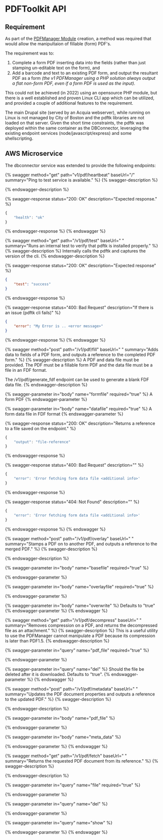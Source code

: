 # PDFToolkit API

## Requirement

As part of the [PDFManager Module](../../../drupal-8/drupal-8-micro-services-api-end-points/pdf-manager-module.md) creation, a method was required that would allow the manipultaion of fillable (form) PDF's. &#x20;

The requirement was to:

1. Complete a form PDF inserting data into the fields (rather than just stamping un-editable text on the form), and
2. Add a barcode and text to an existing PDF form, and output the resultant PDF as a form _(the v1 PDFManager using a PHP solution always output a flat non-form PDF, even if a form PDF is used as the input)._

This could not be achieved (in 2022) using an opensource PHP module, but there is a well established and proven Linux CLI app which can be utilized, and provided a couple of additional features to the requirement.

The main Drupal site (served by an Acquia webserver), while running on Linux is not managed by City of Boston and the pdftk libraries are not loaded on that server.  Given the short time constraints, the pdftk was deployed within the same container as the DBConnector, leveraging the existing endpoint services (node/javascript/express) and some shellscripting.

## AWS Microservice

The dbconnector service was extended to provide the following endpoints:

{% swagger method="get" path="v1/pdf/heartbeat" baseUrl="/" summary="Ping to test service is available." %}
{% swagger-description %}

{% endswagger-description %}

{% swagger-response status="200: OK" description="Expected response." %}
```javascript
{
    "health": "ok"
}
```
{% endswagger-response %}
{% endswagger %}

{% swagger method="get" path="/v1/pdf/test" baseUrl=" " summary="Runs an internal test to verify that pdftk is installed properly." %}
{% swagger-description %}
Internally calls the pdftk and captures the version of the cli.
{% endswagger-description %}

{% swagger-response status="200: OK" description="Expected response" %}
```json
{
    "test": "success"
}
```
{% endswagger-response %}

{% swagger-response status="400: Bad Request" description="If there is an issue (pdftk cli fails)" %}
```json
{
    "error": "My Error is .. <error message>"
}
```
{% endswagger-response %}
{% endswagger %}

{% swagger method="post" path="/v1/pdf/fill" baseUrl=" " summary="Adds data to fields of a PDF form, and outputs a reference to the completed PDF form." %}
{% swagger-description %}
A PDF and data file must be provided.  The PDF must be a fillable form PDF and the data file must be a file in an FDF format.

The /v1/pdf/generate\_fdf endpoint can be used to generate a blank FDF data file.
{% endswagger-description %}

{% swagger-parameter in="body" name="formfile" required="true" %}
A form PDF
{% endswagger-parameter %}

{% swagger-parameter in="body" name="datafile" required="true" %}
A form data file in FDF format
{% endswagger-parameter %}

{% swagger-response status="200: OK" description="Returns a reference to a file saved on the endpoint." %}
```javascript
{
    "output": "file-reference"
}
```
{% endswagger-response %}

{% swagger-response status="400: Bad Request" description="" %}
```javascript
{
    "error": 'Error fetching form data file <additional info>'
}
```
{% endswagger-response %}

{% swagger-response status="404: Not Found" description="" %}
```javascript
{
    "error": 'Error fetching form data file <additional info>'
}
```
{% endswagger-response %}
{% endswagger %}

{% swagger method="post" path="/v1/pdf/overlay" baseUrl=" " summary="Stamps a PDF on to another PDF, and outputs a reference to the merged PDF." %}
{% swagger-description %}

{% endswagger-description %}

{% swagger-parameter in="body" name="basefile" required="true" %}

{% endswagger-parameter %}

{% swagger-parameter in="body" name="overlayfile" required="true" %}

{% endswagger-parameter %}

{% swagger-parameter in="body" name="overwrite" %}
Defaults to "true"
{% endswagger-parameter %}
{% endswagger %}

{% swagger method="get" path="/v1/pdf/decompress" baseUrl=" " summary="Removes compression on a PDF, and returns the decompressed file as an attachment." %}
{% swagger-description %}
This is a useful utility to use the PDFManager cannot manipulate a PDF because its compression is later than PDF1.5.
{% endswagger-description %}

{% swagger-parameter in="query" name="pdf_file" required="true" %}

{% endswagger-parameter %}

{% swagger-parameter in="query" name="del" %}
Should the file be deleted after it is downloaded. Defaults to "true".
{% endswagger-parameter %}
{% endswagger %}

{% swagger method="post" path="/v1/pdf/metadata" baseUrl=" " summary="Updates the PDF document properties and outputs a reference to the updated PDF." %}
{% swagger-description %}

{% endswagger-description %}

{% swagger-parameter in="body" name="pdf_file" %}

{% endswagger-parameter %}

{% swagger-parameter in="body" name="meta_data" %}

{% endswagger-parameter %}
{% endswagger %}

{% swagger method="get" path="/v1/pdf/fetch" baseUrl=" " summary="Returns the requested PDF document from its reference." %}
{% swagger-description %}

{% endswagger-description %}

{% swagger-parameter in="query" name="file" required="true" %}

{% endswagger-parameter %}

{% swagger-parameter in="query" name="del" %}

{% endswagger-parameter %}

{% swagger-parameter in="query" name="show" %}

{% endswagger-parameter %}
{% endswagger %}
